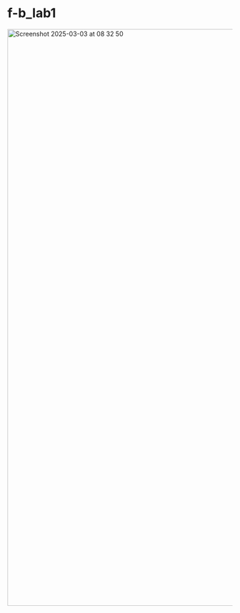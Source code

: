 # f-b_lab1
<img width="1293" alt="Screenshot 2025-03-03 at 08 32 50" src="https://github.com/user-attachments/assets/867ab68a-2088-492b-8587-0a9853b8fc84" />
